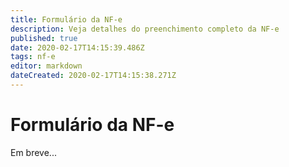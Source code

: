 ```yaml
---
title: Formulário da NF-e
description: Veja detalhes do preenchimento completo da NF-e
published: true
date: 2020-02-17T14:15:39.486Z
tags: nf-e
editor: markdown
dateCreated: 2020-02-17T14:15:38.271Z
---
```


# Formulário da NF-e

Em breve...

